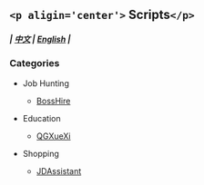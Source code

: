 ## `<p aligin='center'>` Scripts`</p>`

##### <p aligin='center'> | <a href='#'>中文</a> | <a href='#'>English</a> | </p>

### Categories
* Job Hunting
    * <a href='#'>BossHire</a>

* Education
    * <a href='#'>QGXueXi</a>

* Shopping
    * <a href='#'>JDAssistant</a>